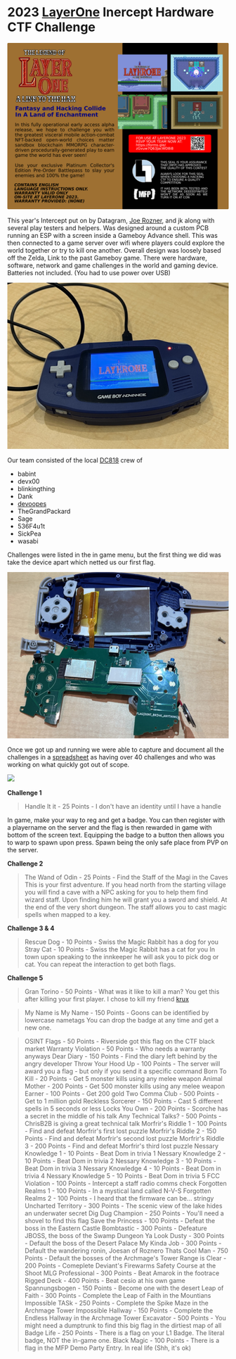 # 2023 [LayerOne](https://www.layerone.org/) Inercept Hardware CTF Challenge

![](assets/intercept_announce.png)

This year's Intercept put on by Datagram, [Joe Rozner](https://twitter.com/jrozner), and jk along with several play testers and helpers. Was designed around a custom PCB running an ESP with a screen inside a Gameboy Advance shell. This was then connected to a game server over wifi where players could explore the world together or try to kill one another. Overall design was loosely based off the Zelda, Link to the past Gameboy game. There were hardware, software, network and game challenges in the world and gaming device. Batteries not included. (You had to use power over USB)

![](screenshots/main.jpg)

Our team consisted of the local [DC818](https://dc818.org/) crew of 
- babint
- devx00
- blinkingthing
- Dank
- [devoopes](https://github.com/devoopes/)
- TheGrandPackard
- Sage
- 536F4u1t
- SickPea
- wasabi

Challenges were listed in the in game menu, but the first thing we did was take the device apart which netted us our first flag. 

![](screenshots/open1.jpg)

Once we got up and running we were able to capture and document all the challenges in a [spreadsheet](https://docs.google.com/spreadsheets/d/1SsAKzw9rl09uj6gT0g5-5xxn3X7XCy7v1EsPyviYCmM/edit?usp=sharing) as having over 40 challenges and who was working on what quickly got out of scope. 

![](https://youtu.be/EMUb49nOjt0)


**Challenge 1** 
> Handle It it - 25 Points - I don't have an identity until I have a handle

In game, make your way to reg and get a badge. You can then register with a playername on the server and the flag is then rewarded in game with bottom of the screen text. Equipping the badge to a button then allows you to warp to spawn upon press. Spawn being the only safe place from PVP on the server. 

**Challenge 2** 
> The Wand of Odin - 25 Points - Find the Staff of the Magi in the Caves
This is your first adventure. If you head north from the starting village you will find a cave with a NPC asking for you to help them find wizard staff. Upon finding him he will grant you a sword and shield. At the end of the very short dungeon. The staff allows you to cast magic spells when mapped to a key.

**Challenge 3 & 4** 
> Rescue Dog - 10 Points - Swiss the Magic Rabbit has a dog for you
> Stray Cat - 10 Points - Swiss the Magic Rabbit has a cat for you
In town upon speaking to the innkeeper he will ask you to pick dog or cat. You can repeat the interaction to get both flags. 

**Challenge 5** 
> Gran Torino - 50 Points - What was it like to kill a man?
You get this after killing your first player. I chose to kill my friend [krux](https://twitter.com/krux)

> My Name is My Name - 150 Points - Goons can be identified by lowercase nametags
You can drop the badge at any time and get a new one. 


> OSINT Flags - 50 Points - Riverside got this flag on the CTF black market
> Warranty Violation - 50 Points - Who needs a warranty anyways
> Dear Diary - 150 Points - Find the diary left behind by the angry developer
> Throw Your Hood Up - 100 Points - The server will award you a flag - but only if you send it a specific command
> Born To Kill - 20 Points - Get 5 monster kills using any melee weapon
> Animal Mother - 200 Points - Get 500 monster kills using any melee weapon
> Earner - 100 Points - Get 200 gold
> Two Comma Club - 500 Points - Get to 1 million gold
> Reckless Sorcerer - 150 Points - Cast 5 different spells in 5 seconds or less
> Locks You Own - 200 Points - Scorche has a secret in the middle of his talk
> Any Technical Talks?  - 500 Points - ChrisB2B is giving a great technical talk
> Morfrir's Riddle 1 - 100 Points - Find and defeat Morfrir's first lost puzzle
> Morfrir's Riddle 2 - 150 Points - Find and defeat Morfrir's second lost puzzle
> Morfrir's Riddle 3 - 200 Points - Find and defeat Morfrir's third lost puzzle
> Nessary Knowledge 1 - 10 Points - Beat Dom in trivia 1
> Nessary Knowledge 2 - 10 Points - Beat Dom in trivia 2 
> Nessary Knowledge 3 - 10 Points - Beat Dom in trivia 3
> Nessary Knowledge 4 - 10 Points - Beat Dom in trivia 4
> Nessary Knowledge 5 - 10 Points - Beat Dom in trivia 5
> FCC Violation - 100 Points - Intercept a staff radio comms check
> Forgotten Realms 1 - 100 Points - In a mystical land called N-V-S
> Forgotten Realms 2 - 100 Points - I heard that the firmware can be... stringy
> Uncharted Territory - 300 Points - The scenic view of the lake hides an underwater secret
> Dig Dug Champion - 250 Points - You'll need a shovel to find this flag
> Save the Princess - 100 Points - Defeat the boss in the Eastern Castle
> Bombtastic - 300 Points - Defeature JBOSS, the boss of the Swamp Dungeon
> Ya Look Dusty - 300 Points - Default the boss of the Desert Palace 
> My Kinda Job - 300 Points - Default the wandering ronin, Joesan of Roznero
> Thats Cool Man  - 750 Points - Default the bosses of the Archmage's Tower
> Range is Clear - 200 Points - Comeplete Deviant's Firewarms Safety Course at the Shoot
> MLG Professional - 300 Points - Beat Amarok in the footrace 
> Rigged Deck - 400 Points - Beat cesio at his own game
> Spannungsbogen - 150 Points - Become one with the desert
> Leap of Faith  - 300 Points - Complete the Leap of Faith in the Mountians
> Impossible TASk - 250 Points - Complete the Spike Maze in the Archmage Tower
> Impossible Hallway - 150 Points - Complete the Endless Hallway in the Archmage Tower
> Excavator - 500 Points - You might need a dumptrunk to find this big flag in the dirtiest map of all
> Badge Life - 250 Points - There is a flag on your L1 Badge. The literal badge, NOT the in-game one.
> Black Magic - 100 Points - There is a flag in the MFP Demo Party Entry. In real life (Shh, it's ok) 
